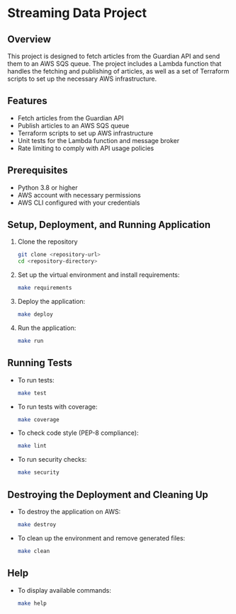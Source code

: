 # Streaming Data Project

## Overview

This project is designed to fetch articles from the Guardian API and send them to an AWS SQS queue. The project includes a Lambda function that handles the fetching and publishing of articles, as well as a set of Terraform scripts to set up the necessary AWS infrastructure.

## Features

- Fetch articles from the Guardian API
- Publish articles to an AWS SQS queue
- Terraform scripts to set up AWS infrastructure
- Unit tests for the Lambda function and message broker
- Rate limiting to comply with API usage policies

## Prerequisites

- Python 3.8 or higher
- AWS account with necessary permissions
- AWS CLI configured with your credentials

## Setup, Deployment, and Running Application

1. Clone the repository
    ```sh
    git clone <repository-url>
    cd <repository-directory>
    ```
2. Set up the virtual environment and install requirements:
    ```sh
    make requirements
    ```
3. Deploy the application:
    ```sh
    make deploy
    ```
4. Run the application:
    ```sh
    make run
    ```

## Running Tests

- To run tests:
    ```sh
    make test
    ```
- To run tests with coverage:
    ```sh
    make coverage
    ```
- To check code style (PEP-8 compliance):
    ```sh
    make lint
    ```
- To run security checks:
    ```sh
    make security
    ```

## Destroying the Deployment and Cleaning Up

- To destroy the application on AWS:
    ```sh
    make destroy
    ```
- To clean up the environment and remove generated files:
    ```sh
    make clean
    ```

## Help

- To display available commands:
    ```sh
    make help
    ```